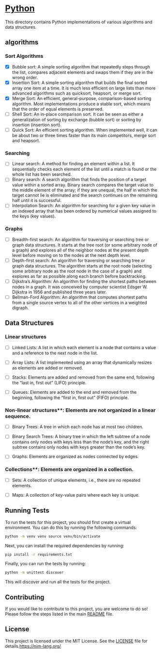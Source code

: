 # [Python](https://www.python.org/)

This directory contains Python implementations of various algorithms and data structures.

## algorithms

### Sort Algorithms

- [x] Bubble sort: A simple sorting algorithm that repeatedly steps through the list, compares adjacent elements and swaps them if they are in the wrong order.
- [x] Insertion Sort: A simple sorting algorithm that builds the final sorted array one item at a time. It is much less efficient on large lists than more advanced algorithms such as quicksort, heapsort, or merge sort.
- [x] Merge Sort: An efficient, general-purpose, comparison-based sorting algorithm. Most implementations produce a stable sort, which means that the order of equal elements is preserved.
- [ ] Shell Sort: An in-place comparison sort. It can be seen as either a generalization of sorting by exchange (bubble sort) or sorting by insertion (insertion sort).
- [ ] Quick Sort: An efficient sorting algorithm. When implemented well, it can be about two or three times faster than its main competitors, merge sort and heapsort.

### Searching

- [ ] Linear search: A method for finding an element within a list. It sequentially checks each element of the list until a match is found or the whole list has been searched.
- [ ] Binary search: A search algorithm that finds the position of a target value within a sorted array. Binary search compares the target value to the middle element of the array; if they are unequal, the half in which the target cannot lie is eliminated and the search continues on the remaining half until it is successful.
- [ ] Interpolation Search: An algorithm for searching for a given key value in an indexed array that has been ordered by numerical values assigned to the keys (key values).

### Graphs

- [ ] Breadth-first search: An algorithm for traversing or searching tree or graph data structures. It starts at the tree root (or some arbitrary node of a graph) and explores all of the neighbor nodes at the present depth level before moving on to the nodes at the next depth level.
- [ ] Depth-first search: An algorithm for traversing or searching tree or graph data structures. The algorithm starts at the root node (selecting some arbitrary node as the root node in the case of a graph) and explores as far as possible along each branch before backtracking.
- [ ] Dijkstra’s Algorithm: An algorithm for finding the shortest paths between nodes in a graph. It was conceived by computer scientist Edsger W. Dijkstra in 1956 and published three years later.
- [ ] Bellman-Ford Algorithm: An algorithm that computes shortest paths from a single source vertex to all of the other vertices in a weighted digraph.

## Data Structures

### Linear structures

- [ ] Linked Lists: A list in which each element is a node that contains a value and a reference to the next node in the list.

- [ ] Array Lists: A list implemented using an array that dynamically resizes as elements are added or removed.

- [ ] Stacks: Elements are added and removed from the same end, following the “last in, first out” (LIFO) principle.

- [ ] Queues: Elements are added to the end and removed from the beginning, following the “first in, first out” (FIFO) principle.

### Non-linear structures**: Elements are not organized in a linear sequence.

- [ ] Binary Trees: A tree in which each node has at most two children.

- [ ] Binary Search Trees: A binary tree in which the left subtree of a node contains only nodes with keys less than the node’s key, and the right subtree contains only nodes with keys greater than the node’s key.

- [ ] Graphs: Elements are organized as nodes connected by edges.

### Collections**: Elements are organized in a collection.

- [ ] Sets: A collection of unique elements, i.e., there are no repeated elements.

- [ ] Maps: A collection of key-value pairs where each key is unique.

## Running Tests

To run the tests for this project, you should first create a virtual environment. You can do this by running the following commands:

```bash
python -m venv venv source venv/bin/activate
```

Next, you can install the required dependencies by running:

```bash
pip install -r requirements.txt
```

Finally, you can run the tests by running:

```bash
python -m unittest discover
```

This will discover and run all the tests for the project.

## Contributing

If you would like to contribute to this project, you are welcome to do so! Please follow the steps listed in the main [README](../README.md) file.

## License

This project is licensed under the MIT License. See the [LICENSE](../LICENSE) file for details.https://nim-lang.org/
